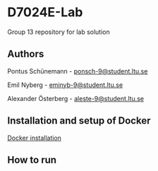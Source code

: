 # D7024E-Lab
Group 13 repository for lab solution

## Authors

Pontus Schünemann - ponsch-9@student.ltu.se

Emil Nyberg - eminyb-9@student.ltu.se

Alexander Österberg - aleste-9@student.ltu.se


## Installation and setup of Docker
[Docker installation](https://docs.docker.com/engine/install/ubuntu/)

## How to run
